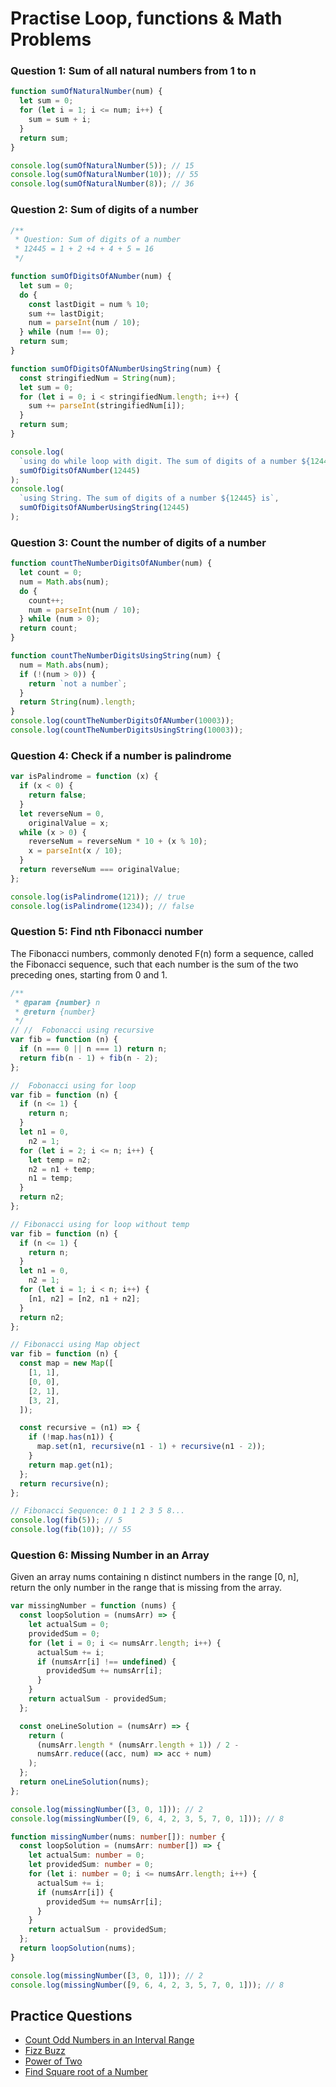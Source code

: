 # Practise Loop, functions & Math Problems

### Question 1: Sum of all natural numbers from 1 to n

```javascript
function sumOfNaturalNumber(num) {
  let sum = 0;
  for (let i = 1; i <= num; i++) {
    sum = sum + i;
  }
  return sum;
}

console.log(sumOfNaturalNumber(5)); // 15
console.log(sumOfNaturalNumber(10)); // 55
console.log(sumOfNaturalNumber(8)); // 36
```

### Question 2: Sum of digits of a number

```javascript
/**
 * Question: Sum of digits of a number
 * 12445 = 1 + 2 +4 + 4 + 5 = 16
 */

function sumOfDigitsOfANumber(num) {
  let sum = 0;
  do {
    const lastDigit = num % 10;
    sum += lastDigit;
    num = parseInt(num / 10);
  } while (num !== 0);
  return sum;
}

function sumOfDigitsOfANumberUsingString(num) {
  const stringifiedNum = String(num);
  let sum = 0;
  for (let i = 0; i < stringifiedNum.length; i++) {
    sum += parseInt(stringifiedNum[i]);
  }
  return sum;
}

console.log(
  `using do while loop with digit. The sum of digits of a number ${12445} is`,
  sumOfDigitsOfANumber(12445)
);
console.log(
  `using String. The sum of digits of a number ${12445} is`,
  sumOfDigitsOfANumberUsingString(12445)
);
```

### Question 3: Count the number of digits of a number

```javascript
function countTheNumberDigitsOfANumber(num) {
  let count = 0;
  num = Math.abs(num);
  do {
    count++;
    num = parseInt(num / 10);
  } while (num > 0);
  return count;
}

function countTheNumberDigitsUsingString(num) {
  num = Math.abs(num);
  if (!(num > 0)) {
    return `not a number`;
  }
  return String(num).length;
}
console.log(countTheNumberDigitsOfANumber(10003));
console.log(countTheNumberDigitsUsingString(10003));
```

### Question 4: Check if a number is palindrome

```javascript
var isPalindrome = function (x) {
  if (x < 0) {
    return false;
  }
  let reverseNum = 0,
    originalValue = x;
  while (x > 0) {
    reverseNum = reverseNum * 10 + (x % 10);
    x = parseInt(x / 10);
  }
  return reverseNum === originalValue;
};

console.log(isPalindrome(121)); // true
console.log(isPalindrome(1234)); // false
```

### Question 5: Find nth Fibonacci number

The Fibonacci numbers, commonly denoted F(n) form a sequence, called the Fibonacci sequence,
such that each number is the sum of the two preceding ones, starting from 0 and 1.

```javascript
/**
 * @param {number} n
 * @return {number}
 */
// //  Fobonacci using recursive
var fib = function (n) {
  if (n === 0 || n === 1) return n;
  return fib(n - 1) + fib(n - 2);
};

//  Fobonacci using for loop
var fib = function (n) {
  if (n <= 1) {
    return n;
  }
  let n1 = 0,
    n2 = 1;
  for (let i = 2; i <= n; i++) {
    let temp = n2;
    n2 = n1 + temp;
    n1 = temp;
  }
  return n2;
};

// Fibonacci using for loop without temp
var fib = function (n) {
  if (n <= 1) {
    return n;
  }
  let n1 = 0,
    n2 = 1;
  for (let i = 1; i < n; i++) {
    [n1, n2] = [n2, n1 + n2];
  }
  return n2;
};

// Fibonacci using Map object
var fib = function (n) {
  const map = new Map([
    [1, 1],
    [0, 0],
    [2, 1],
    [3, 2],
  ]);

  const recursive = (n1) => {
    if (!map.has(n1)) {
      map.set(n1, recursive(n1 - 1) + recursive(n1 - 2));
    }
    return map.get(n1);
  };
  return recursive(n);
};

// Fibonacci Sequence: 0 1 1 2 3 5 8...
console.log(fib(5)); // 5
console.log(fib(10)); // 55
```

### Question 6: Missing Number in an Array

Given an array nums containing n distinct numbers in the range [0, n],
return the only number in the range that is missing from the array.

```javascript
var missingNumber = function (nums) {
  const loopSolution = (numsArr) => {
    let actualSum = 0;
    providedSum = 0;
    for (let i = 0; i <= numsArr.length; i++) {
      actualSum += i;
      if (numsArr[i] !== undefined) {
        providedSum += numsArr[i];
      }
    }
    return actualSum - providedSum;
  };

  const oneLineSolution = (numsArr) => {
    return (
      (numsArr.length * (numsArr.length + 1)) / 2 -
      numsArr.reduce((acc, num) => acc + num)
    );
  };
  return oneLineSolution(nums);
};

console.log(missingNumber([3, 0, 1])); // 2
console.log(missingNumber([9, 6, 4, 2, 3, 5, 7, 0, 1])); // 8
```

```typescript
function missingNumber(nums: number[]): number {
  const loopSolution = (numsArr: number[]) => {
    let actualSum: number = 0;
    let providedSum: number = 0;
    for (let i: number = 0; i <= numsArr.length; i++) {
      actualSum += i;
      if (numsArr[i]) {
        providedSum += numsArr[i];
      }
    }
    return actualSum - providedSum;
  };
  return loopSolution(nums);
}

console.log(missingNumber([3, 0, 1])); // 2
console.log(missingNumber([9, 6, 4, 2, 3, 5, 7, 0, 1])); // 8
```

## Practice Questions

- [Count Odd Numbers in an Interval Range](https://leetcode.com/problems/count-odd-numbers-in-an-interval-range/)
- [Fizz Buzz](https://leetcode.com/problems/fizz-buzz/)
- [Power of Two](https://leetcode.com/problems/power-of-two/)
- [Find Square root of a Number](https://leetcode.com/problems/sqrtx/)
